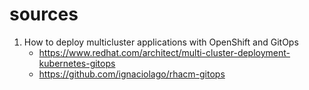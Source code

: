 # sources
1. How to deploy multicluster applications with OpenShift and GitOps
    * https://www.redhat.com/architect/multi-cluster-deployment-kubernetes-gitops
    * https://github.com/ignaciolago/rhacm-gitops
    